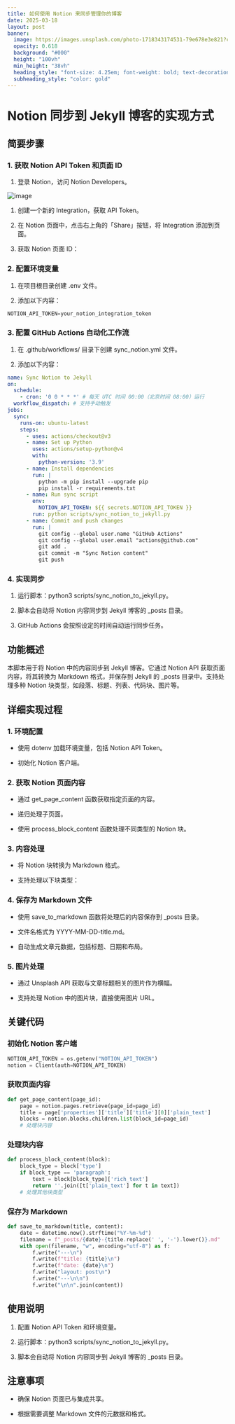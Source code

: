 ```yaml
---
title: 如何使用 Notion 来同步管理你的博客
date: 2025-03-18
layout: post
banner:
  image: https://images.unsplash.com/photo-1718343174531-79e678e3e821?crop=entropy&cs=tinysrgb&fit=max&fm=jpg&ixid=M3w2OTIwMzJ8MHwxfHJhbmRvbXx8fHx8fHx8fDE3NDIyODYzOTB8&ixlib=rb-4.0.3&q=80&w=1080
  opacity: 0.618
  background: "#000"
  height: "100vh"
  min_height: "38vh"
  heading_style: "font-size: 4.25em; font-weight: bold; text-decoration: underline"
  subheading_style: "color: gold"
---
```


# Notion 同步到 Jekyll 博客的实现方式

## 简要步骤

### 1. 获取 Notion API Token 和页面 ID

1. 登录 Notion，访问 Notion Developers。

![image](https://prod-files-secure.s3.us-west-2.amazonaws.com/a7a0cc5a-89b9-4cda-8686-1fba0ca52f40/d19c1afe-dea5-4312-9333-786b0ba83054/image.png?X-Amz-Algorithm=AWS4-HMAC-SHA256&X-Amz-Content-Sha256=UNSIGNED-PAYLOAD&X-Amz-Credential=ASIAZI2LB4665SYSY3TM%2F20250318%2Fus-west-2%2Fs3%2Faws4_request&X-Amz-Date=20250318T082630Z&X-Amz-Expires=3600&X-Amz-Security-Token=IQoJb3JpZ2luX2VjEAAaCXVzLXdlc3QtMiJHMEUCIQCXQ0c3QqwFwvoOJBw8gwOopYEBsEt7vZq5OMyCURObzAIgYdZJ%2FqncAD90aboz%2BFHIXIZPNze%2FrM6xdwbvWCN8wNEq%2FwMIWRAAGgw2Mzc0MjMxODM4MDUiDBR3uY%2BS7xo5f1EHEyrcA5DoSofdYZICBwYl6XNss3dlkjfqB9d8m1UFfGsEp1uvC2AUatlmo1cTIJnv5vWAMMO9btVqpBGq6l0jPBHlRFWRTZ%2F9X4fHo6bJCLG7bGPn%2B%2FfZHHg5MTFpdUPT%2FB4pGnu%2B8lv7avjo67IILay9VXAWoQ0XlIZGrnc%2BLdeOpkieUjZfBm06tJxC4C5XwKpYmockuQRXuYeGONz7cRX32vOlC4E8025XqasNl4MeF93APq5e9ccFvdaal1RKDKOrCi328TOukVLEKdgS%2Bzs8JmC5G6vSLEUcaC33QgKdC7CBUQiRtet4XZBT9Qk4ZEg%2BqkDUeZt1oXSZU%2BLHBYxSPxpnc4NHWVDsb%2FSw5q4iIbpBEYPUudMld7bPpez0ZELn8GIrYnlX2iomXkLyQUInl3mWT13CTdeN9Cej9kMqbrkweUx9%2Bj%2F74%2Ff2hYCKsLfphSf1Ig%2BeDgR1ZaRhqf8d3IrNUPBS7VjmA52DcYTrc%2FopJnNqOhDQzLjvJ3%2FCwSpq8kC8UT%2BEus5hY2xov2nsXEXTc%2Fa8BgOk6eTqlM%2FlyvSbIt%2FlgHSphZQ%2FZih2gf0ST7e81wqqztdQmNy0i%2FrlmUBZ%2FN9opWfhlrP%2FO1nfL7dlzrrXplDDlvq3RdHYMP7W5L4GOqUB3%2B5iVqhlb3vtaGCq9Ks1LE69fBsX7%2FsSCFCNCAB897vS8d0oM7IsMJ2wK51Q16wyxYCj%2BmCz8SjNpc%2F9vgXeI1SCQjUOZplgf7z21CgjVbk%2Bs%2Be0HiW7eluD1dg6Pb5VGBoKvkNxOIKT6TT51rwHNmKFWQpT1KiPUf3S%2FLNJC4FWlo58%2FglVUCNw1mVswbz69FH5tjjDIdDHXy%2BEFbKvd5faMgup&X-Amz-Signature=1a41d920122f4bcb2daa5e7b271f24b9f8091af0e27f9ddc7a78f964555b426b&X-Amz-SignedHeaders=host&x-id=GetObject)

1. 创建一个新的 Integration，获取 API Token。

1. 在 Notion 页面中，点击右上角的「Share」按钮，将 Integration 添加到页面。

1. 获取 Notion 页面 ID：


### 2. 配置环境变量

1. 在项目根目录创建 .env 文件。

1. 添加以下内容：

```javascript
NOTION_API_TOKEN=your_notion_integration_token
```

### 3. 配置 GitHub Actions 自动化工作流

1. 在 .github/workflows/ 目录下创建 sync_notion.yml 文件。

1. 添加以下内容：

```yaml
name: Sync Notion to Jekyll
on:
  schedule:
    - cron: '0 0 * * *' # 每天 UTC 时间 00:00（北京时间 08:00）运行
  workflow_dispatch: # 支持手动触发
jobs:
  sync:
    runs-on: ubuntu-latest
    steps:
      - uses: actions/checkout@v3
      - name: Set up Python
        uses: actions/setup-python@v4
        with:
          python-version: '3.9'
      - name: Install dependencies
        run: |
          python -m pip install --upgrade pip
          pip install -r requirements.txt
      - name: Run sync script
        env:
          NOTION_API_TOKEN: ${{ secrets.NOTION_API_TOKEN }}
        run: python scripts/sync_notion_to_jekyll.py
      - name: Commit and push changes
        run: |
          git config --global user.name "GitHub Actions"
          git config --global user.email "actions@github.com"
          git add .
          git commit -m "Sync Notion content"
          git push
```

### 4. 实现同步

1. 运行脚本：python3 scripts/sync_notion_to_jekyll.py。

1. 脚本会自动将 Notion 内容同步到 Jekyll 博客的 _posts 目录。

1. GitHub Actions 会按照设定的时间自动运行同步任务。

## 功能概述

本脚本用于将 Notion 中的内容同步到 Jekyll 博客。它通过 Notion API 获取页面内容，将其转换为 Markdown 格式，并保存到 Jekyll 的 _posts 目录中。支持处理多种 Notion 块类型，如段落、标题、列表、代码块、图片等。

## 详细实现过程

### 1. 环境配置

- 使用 dotenv 加载环境变量，包括 Notion API Token。

- 初始化 Notion 客户端。

### 2. 获取 Notion 页面内容

- 通过 get_page_content 函数获取指定页面的内容。

- 递归处理子页面。

- 使用 process_block_content 函数处理不同类型的 Notion 块。

### 3. 内容处理

- 将 Notion 块转换为 Markdown 格式。

- 支持处理以下块类型：


### 4. 保存为 Markdown 文件

- 使用 save_to_markdown 函数将处理后的内容保存到 _posts 目录。

- 文件名格式为 YYYY-MM-DD-title.md。

- 自动生成文章元数据，包括标题、日期和布局。

### 5. 图片处理

- 通过 Unsplash API 获取与文章标题相关的图片作为横幅。

- 支持处理 Notion 中的图片块，直接使用图片 URL。

## 关键代码

### 初始化 Notion 客户端

```python
NOTION_API_TOKEN = os.getenv("NOTION_API_TOKEN")
notion = Client(auth=NOTION_API_TOKEN)
```

### 获取页面内容

```python
def get_page_content(page_id):
    page = notion.pages.retrieve(page_id=page_id)
    title = page['properties']['title']['title'][0]['plain_text']
    blocks = notion.blocks.children.list(block_id=page_id)
    # 处理块内容
```

### 处理块内容

```python
def process_block_content(block):
    block_type = block['type']
    if block_type == 'paragraph':
        text = block[block_type]['rich_text']
        return ''.join([t['plain_text'] for t in text])
    # 处理其他块类型
```

### 保存为 Markdown

```python
def save_to_markdown(title, content):
    date = datetime.now().strftime("%Y-%m-%d")
    filename = f"_posts/{date}-{title.replace(' ', '-').lower()}.md"
    with open(filename, "w", encoding="utf-8") as f:
        f.write("---\n")
        f.write(f"title: {title}\n")
        f.write(f"date: {date}\n")
        f.write("layout: post\n")
        f.write("---\n\n")
        f.write("\n\n".join(content))
```

## 使用说明

1. 配置 Notion API Token 和环境变量。

1. 运行脚本：python3 scripts/sync_notion_to_jekyll.py。

1. 脚本会自动将 Notion 内容同步到 Jekyll 博客的 _posts 目录。

## 注意事项

- 确保 Notion 页面已与集成共享。

- 根据需要调整 Markdown 文件的元数据和格式。